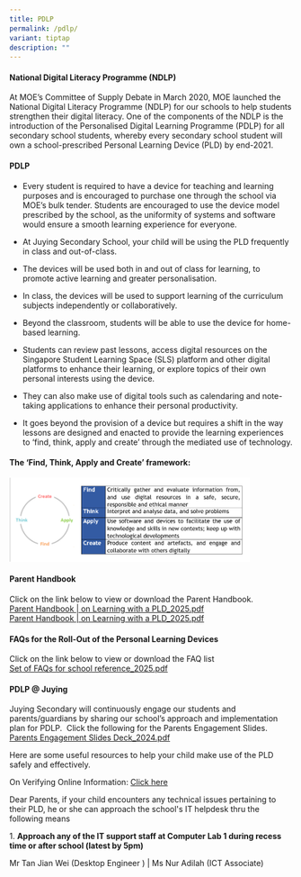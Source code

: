 ```yaml
---
title: PDLP
permalink: /pdlp/
variant: tiptap
description: ""
---
```

<h4><strong>National Digital Literacy Programme (NDLP)</strong></h4>
<p>At MOE’s Committee of Supply Debate in March 2020, MOE launched the National
Digital Literacy&nbsp;Programme&nbsp;(NDLP) for our schools to help students
strengthen their digital literacy. One of the components of the NDLP is
the introduction of the&nbsp;Personalised&nbsp;Digital Learning&nbsp;Programme&nbsp;(PDLP)
for all secondary school students, whereby every secondary school student
will own a school-prescribed Personal Learning Device (PLD) by end-2021.</p>
<h4><strong>PDLP</strong></h4>
<ul data-tight="true" class="tight">
<li>
<p>Every student is required to have a device for teaching and learning purposes
and is encouraged to purchase one through the school via MOE’s bulk tender.
Students are encouraged to use the device model prescribed by the school,
as the uniformity of systems and software would ensure a smooth learning
experience for everyone.</p>
</li>
<li>
<p>At Juying Secondary School, your child will be using the PLD frequently
in class and out-of-class.</p>
</li>
<li>
<p>The devices will be used both in and out of class for learning, to promote
active learning and greater personalisation.</p>
</li>
<li>
<p>In class, the devices will be used to support learning of the curriculum
subjects independently or collaboratively.</p>
</li>
<li>
<p>Beyond the classroom, students will be able to use the device for home-based
learning.</p>
</li>
<li>
<p>Students can review past lessons, access digital resources on the Singapore
Student Learning Space (SLS) platform and other digital platforms to enhance
their learning, or explore topics of their own personal interests using
the device.</p>
</li>
<li>
<p>They can also make use of digital tools such as calendaring and note-taking
applications to enhance their personal productivity.</p>
</li>
<li>
<p>It goes beyond the provision of a device but requires a shift in the way
lessons are designed and enacted to provide the learning experiences to
‘find, think, apply and create’ through the mediated use of technology.</p>
</li>
</ul>
<h4><strong>The ‘Find, Think, Apply and Create’ framework:</strong></h4>
<div class="isomer-image-wrapper">
<img style="width:85%" height="auto" width="100%" src="/images/pdlp1.jpg">
</div>
<h4></h4>
<h4><strong>Parent Handbook</strong></h4>
<p>Click on the link below to view or download the Parent Handbook.
<br><a href="https://drive.google.com/file/d/1xS8KL16ZMn0yh4l757wT5AcNTDPjF-HT/view?usp=sharing" rel="noopener nofollow" target="_blank">Parent Handbook | on Learning with a PLD_2025.pdf</a>
<br><a href="https://drive.google.com/file/d/1QSDhqpeAGfdcxWcQYHSJg178TmsFM1cz/view?usp=sharing" rel="noopener nofollow" target="_blank">Parent Handbook | on Learning with a PLD_2025.pdf</a>
<br>
</p>
<h4><strong>FAQs for the Roll-Out of the Personal Learning Devices</strong></h4>
<p>Click on the link below to view or download the FAQ list
<br><a href="https://drive.google.com/file/d/1Ero9FqH9uf_RQ2QQiNZUAhtzoFforgoG/view?usp=sharing" rel="noopener nofollow" target="_blank">Set of FAQs for school reference_2025.pdf</a>
</p>
<p></p>
<h4><strong>PDLP @ Juying</strong></h4>
<p>Juying Secondary will continuously engage our students and parents/guardians
by sharing our school’s&nbsp;approach and implementation plan for PDLP.&nbsp;
Click the following for the Parents Engagement Slides.
<br><a href="https://drive.google.com/file/d/1CcG4Nx2_B_2V37X7wRB_ebPVfeYRfJzF/view?usp=sharing" rel="noopener nofollow" target="_blank">Parents Engagement Slides Deck_2024.pdf</a>
</p>
<p></p>
<p>Here are some useful resources to help your child make use of the PLD
safely and effectively.</p>
<p>On Verifying Online Information: <a href="https://www.nlb.gov.sg/main/site/sure-elevated" rel="noopener nofollow" target="_blank">Click here</a>
</p>
<p></p>
<p>Dear Parents, if your child encounters any technical issues pertaining
to their PLD, he or she can approach the school's IT helpdesk thru the
following means</p>
<p>1. <strong>Approach any of the IT support staff at Computer Lab 1 during recess time or after school (latest by 5pm)</strong>
</p>
<p>Mr Tan Jian Wei (Desktop Engineer ) | Ms Nur Adilah (ICT Associate)</p>
<p></p>
<p></p>
<p></p>
<p></p>